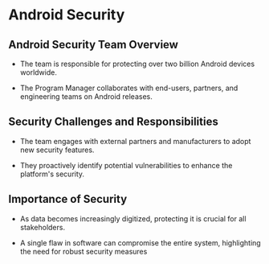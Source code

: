 # Android Security

## Android Security Team Overview

- The team is responsible for protecting over two billion Android devices worldwide.

- The Program Manager collaborates with end-users, partners, and engineering teams on Android releases.

## Security Challenges and Responsibilities

- The team engages with external partners and manufacturers to adopt new security features.

- They proactively identify potential vulnerabilities to enhance the platform's security.

## Importance of Security

- As data becomes increasingly digitized, protecting it is crucial for all stakeholders.

- A single flaw in software can compromise the entire system, highlighting the need for robust security measures